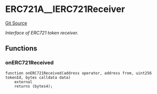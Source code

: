 # ERC721A__IERC721Receiver
[Git Source](https://github.com/thrackle-io/rules-protocol/blob/4f7789968960e18493ff0b85b09856f12969daac/src/token/ProtocolERC721A.sol)

*Interface of ERC721 token receiver.*


## Functions
### onERC721Received


```solidity
function onERC721Received(address operator, address from, uint256 tokenId, bytes calldata data)
    external
    returns (bytes4);
```

